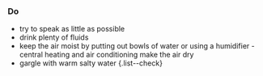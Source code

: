 ### Do

- try to speak as little as possible
- drink plenty of fluids
- keep the air moist by putting out bowls of water or using a humidifier -
  central heating and air conditioning make the air dry
- gargle with warm salty water
{.list--check}
